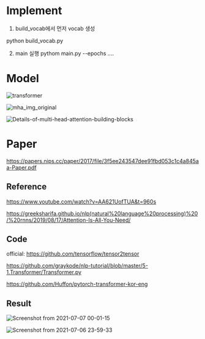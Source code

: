 # Implement
1. build_vocab에서 먼저 vocab 생성

python build_vocab.py

2. main 실행
pythom main.py --epochs ....

# Model 

![transformer](https://user-images.githubusercontent.com/76771847/124423907-08ad9980-dda1-11eb-9ed9-4d9872c7131f.png)

![mha_img_original](https://user-images.githubusercontent.com/76771847/124432128-39470080-ddac-11eb-918e-062fcab418d4.png)

![Details-of-multi-head-attention-building-blocks](https://user-images.githubusercontent.com/76771847/124434814-49141400-ddaf-11eb-9fed-b543f423c183.png)

# Paper

https://papers.nips.cc/paper/2017/file/3f5ee243547dee91fbd053c1c4a845aa-Paper.pdf


## Reference

https://www.youtube.com/watch?v=AA621UofTUA&t=960s

https://greeksharifa.github.io/nlp(natural%20language%20processing)%20/%20rnns/2019/08/17/Attention-Is-All-You-Need/

## Code

official: https://github.com/tensorflow/tensor2tensor

https://github.com/graykode/nlp-tutorial/blob/master/5-1.Transformer/Transformer.py

https://github.com/Huffon/pytorch-transformer-kor-eng

## Result

![Screenshot from 2021-07-07 00-01-15](https://user-images.githubusercontent.com/76771847/124622923-7b5c6900-deb6-11eb-803d-54320aeacdb9.png)

![Screenshot from 2021-07-06 23-59-33](https://user-images.githubusercontent.com/76771847/124622928-7c8d9600-deb6-11eb-88ae-f5533a040afb.png)

